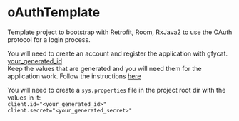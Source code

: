 # oAuthTemplate
Template project to bootstrap with Retrofit, Room, RxJava2 to use the OAuth protocol for a login process.

You will need to create an account and register the application with gfycat.  
[your_generated_id](https://developers.gfycat.com/signup/#/apiform)  
Keep the values that are generated and you will need them for the application work. Follow the instructions [here](https://developers.gfycat.com/api/#introduction)   

You will need to create a `sys.properties` file in the project root dir with the values in it:  
`client.id="<your_generated_id>"`  
`client.secret="<your_generated_secret>"` 
